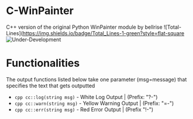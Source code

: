# C-WinPainter
C++ version of the original Python WinPainter module by bellrise
![Total-Lines](https://img.shields.io/badge/Total_Lines-1-green?style=flat-square
![Under-Development](https://img.shields.io/badge/Under-Development-pink?style=flat-square)


# Functionalities 
The output functions listed below take one parameter (msg=message) that specifies the text that gets outputted
- ```cpp cc::log(string msg)```  - White Log Output      | (Prefix: "?-")
- ```cpp cc::warn(string msg)``` - Yellow Warning Output | (Prefix: "=-") 
- ```cpp cc::err(string msg)```  - Red Error Output      | (Prefix  "!-")

